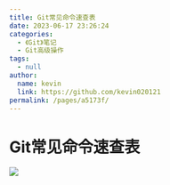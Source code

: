 ```yaml
---
title: Git常见命令速查表
date: 2023-06-17 23:26:24
categories: 
  - 《Git》笔记
  - Git高级操作
tags: 
  - null
author: 
  name: kevin
  link: https://github.com/kevin020121
permalink: /pages/a5173f/
---
```


# Git常见命令速查表

![](https://markdown123.oss-cn-beijing.aliyuncs.com/img/20230618015918.png)